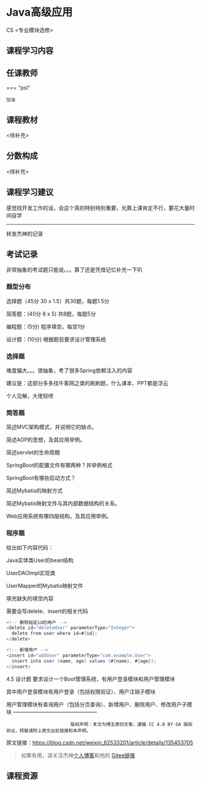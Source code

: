 # Java高级应用
<div class="badges">
<span class="badge cs-badge">CS <专业模块选修></span>
</div>




## 课程学习内容



## 任课教师

=== "psl"

    加油


## 课程教材

<待补充>

## 分数构成

<待补充>

## 课程学习建议

感觉找开发工作的话，会这个真的特别特别重要，光靠上课肯定不行，要花大量时间自学

---

转发杰神的记录

## 考试记录

非常抽象的考试题只能说。。。算了还是凭借记忆补充一下叭

### 题型分布

选择题（45分 30 x 1.5）共30题，每题1.5分

简答题：(40分 8 x 5) 共8题，每题5分

编程题：(5分) 程序填空，每空1分

设计题：(10分) 根据题目要求设计管理系统

### 选择题

难度偏大。。。很抽象，考了很多Spring依赖注入的内容

建议是：这部分多多找牛客网之类的刷刷题，什么课本、PPT都是浮云

个人见解，大佬轻喷

### 简答题

简述MVC架构模式，并说明它的缺点。

简述AOP的思想，及其应用举例。

简述servlet的生命周期

SpringBoot的配置文件有哪两种？并举例格式

SpringBoot有哪些启动方式？

简述Mybatis的映射方式

简述Mybatis映射文件与其内部数据结构的关系。

Web应用系统有哪四层结构，及其应用举例。

### 程序题

给出如下内容代码：

Java实体类User的bean结构

UserDAOImpl实现类

UserMapper的Mybatis映射文件

填充缺失的填空内容

需要会写delete、insert的相关代码

```java
<!-- 删除指定id的用户 -->
<delete id="deleteUser" parameterType="Integer">
  delete from user where id=#{id};
</delete>

<!-- 新增用户 -->
<insert id="addUser" parameterType="com.example.User">
  insert into user (name, age) values (#{name}, #{age});
</insert>
```

4.5 设计题
要求设计一个Boot管理系统，有用户登录模块和用户管理模块

其中用户登录模块有用户登录（包括权限验证）、用户注销子模块

用户管理模块有查询用户（包括分页查询）、新增用户、删除用户、修改用户子模块
————————————————

                            版权声明：本文为博主原创文章，遵循 CC 4.0 BY-SA 版权协议，转载请附上原文出处链接和本声明。

原文链接：https://blog.csdn.net/weixin_62533201/article/details/135453705



>  如果有用，请关注杰神[个人博客](https://blog.csdn.net/weixin_62533201)和他的 [Gitee链接](https://gitee.com/ricejson)
>

## 课程资源
